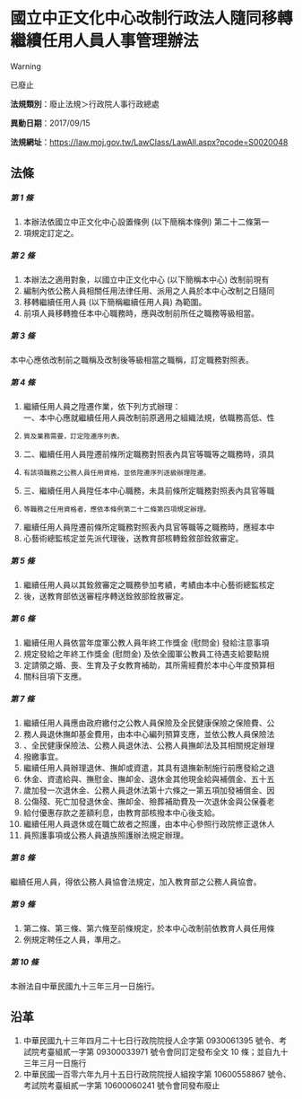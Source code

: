# 國立中正文化中心改制行政法人隨同移轉繼續任用人員人事管理辦法
> [!WARNING]
> 已廢止

**法規類別**：廢止法規＞行政院人事行政總處

**異動日期**：2017/09/15  

**法規網址**：https://law.moj.gov.tw/LawClass/LawAll.aspx?pcode=S0020048



## 法條
##### 第 1 條
1. 本辦法依國立中正文化中心設置條例 (以下簡稱本條例) 第二十二條第一
1. 項規定訂定之。

##### 第 2 條
1. 本辦法之適用對象，以國立中正文化中心 (以下簡稱本中心) 改制前現有
1. 編制內依公務人員相關任用法律任用、派用之人員於本中心改制之日隨同
1. 移轉繼續任用人員 (以下簡稱繼續任用人員) 為範圍。
1. 前項人員移轉擔任本中心職務時，應與改制前所任之職務等級相當。

##### 第 3 條
本中心應依改制前之職稱及改制後等級相當之職稱，訂定職務對照表。

##### 第 4 條
1. 繼續任用人員之陞遷作業，依下列方式辦理：  
一、本中心應就繼續任用人員改制前原適用之組織法規，依職務高低、性
1.     質及業務需要，訂定陞遷序列表。
1. 二、繼續任用人員陞遷前條所定職務對照表內具官等職等之職務時，須具
1.     有該項職務之公務人員任用資格，並依陞遷序列逐級辦理陞遷。
1. 三、繼續任用人員陞任本中心職務，未具前條所定職務對照表內具官等職
1.     等職務之任用資格者，應依本條例第二十二條第四項規定辦理。
1. 繼續任用人員陞遷前條所定職務對照表內具官等職等之職務時，應經本中
1. 心藝術總監核定並先派代理後，送教育部核轉銓敘部銓敘審定。

##### 第 5 條
1. 繼續任用人員以其銓敘審定之職務參加考績，考績由本中心藝術總監核定
1. 後，送教育部依送審程序轉送銓敘部銓敘審定。

##### 第 6 條
1. 繼續任用人員依當年度軍公教人員年終工作獎金 (慰問金) 發給注意事項
1. 規定發給之年終工作獎金 (慰問金) 及依全國軍公教員工待遇支給要點規
1. 定請領之婚、喪、生育及子女教育補助，其所需經費於本中心年度預算相
1. 關科目項下支應。

##### 第 7 條
1. 繼續任用人員應由政府繳付之公教人員保險及全民健康保險之保險費、公
1. 務人員退休撫卹基金費用，由本中心編列預算支應，並依公教人員保險法
1. 、全民健康保險法、公務人員退休法、公務人員撫卹法及其相關規定辦理
1. 撥繳事宜。
1. 繼續任用人員辦理退休、撫卹或資遣，其具有退撫新制施行前應發給之退
1. 休金、資遣給與、撫慰金、撫卹金、退休金其他現金給與補償金、五十五
1. 歲加發一次退休金、公務人員退休法第十六條之一第五項加發補償金、因
1. 公傷殘、死亡加發退休金、撫卹金、殮葬補助費及一次退休金與公保養老
1. 給付優惠存款之差額利息，由教育部核撥本中心後支給。
1. 繼續任用人員退休或在職亡故者之照護，由本中心參照行政院修正退休人
1. 員照護事項或公務人員遺族照護辦法規定辦理。

##### 第 8 條
繼續任用人員，得依公務人員協會法規定，加入教育部之公務人員協會。

##### 第 9 條
1. 第二條、第三條、第六條至前條規定，於本中心改制前依教育人員任用條
1. 例規定聘任之人員，準用之。

##### 第 10 條
本辦法自中華民國九十三年三月一日施行。

## 沿革
1. 中華民國九十三年四月二十七日行政院院授人企字第 0930061395 號令、考試院考臺組貳一字第 09300033971  號令會同訂定發布全文 10 條；並自九十三年三月一日施行
1. 中華民國一百零六年九月十五日行政院院授人組揆字第 10600558867  號令、考試院考臺組貳一字第 10600060241  號令會同發布廢止
